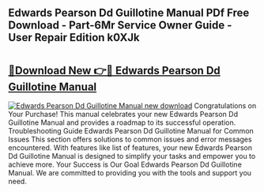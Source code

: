 ## Edwards Pearson Dd Guillotine Manual PDf Free Download - Part-6Mr Service Owner Guide - User Repair Edition k0XJk

# <h2><a href="http://bc87263.oget.top/?id=Edwards+Pearson+Dd+Guillotine+Manual">🔗Download New 👉🔴 Edwards Pearson Dd Guillotine Manual</a></h2>

[![Edwards Pearson Dd Guillotine Manual new download](https://i.imgur.com/5g1atiW.png)](http://bc87263.oget.top/?id=Edwards+Pearson+Dd+Guillotine+Manual)
Congratulations on Your Purchase! This manual celebrates your new Edwards Pearson Dd Guillotine Manual and provides a roadmap to its successful operation. Troubleshooting Guide Edwards Pearson Dd Guillotine Manual for Common Issues This section offers solutions to common issues and error messages encountered. With features like list of features, your new Edwards Pearson Dd Guillotine Manual is designed to simplify your tasks and empower you to achieve more. Your Success is Our Goal Edwards Pearson Dd Guillotine Manual. We are committed to providing you with the tools and support you need.
